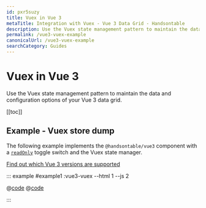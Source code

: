 ```yaml
---
id: pxr5suzy
title: Vuex in Vue 3
metaTitle: Integration with Vuex - Vue 3 Data Grid - Handsontable
description: Use the Vuex state management pattern to maintain the data and configuration options of your Vue 3 data grid.
permalink: /vue3-vuex-example
canonicalUrl: /vue3-vuex-example
searchCategory: Guides
---
```


# Vuex in Vue 3

Use the Vuex state management pattern to maintain the data and configuration options of your Vue 3 data grid.

[[toc]]

## Example - Vuex store dump

The following example implements the `@handsontable/vue3` component with a [`readOnly`](@/api/options.md#readonly) toggle switch and the Vuex state manager.

[Find out which Vue 3 versions are supported](@/guides/integrate-with-vue3/vue3-installation/vue3-installation.md#vue-3-version-support)

::: example #example1 :vue3-vuex --html 1 --js 2

@[code](@/content/guides/integrate-with-vue3/vue3-vuex-example/example1.html)
@[code](@/content/guides/integrate-with-vue3/vue3-vuex-example/example1.js)

:::
